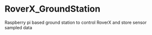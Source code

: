 # RoverX_GroundStation
Raspberry pi based ground station to control RoverX and store sensor sampled data
